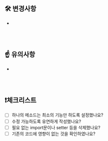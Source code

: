## 🛠️ 변경사항
- 
</br>
</br>

## ☝️ 유의사항
- 
</br>
</br>

## ❗체크리스트
- [ ] 하나의 메소드는 최소의 기능만 하도록 설정했나요?
- [ ] 수정 가능하도록 유연하게 작성했나요?
- [ ] 필요 없는 import문이나 setter 등을 삭제했나요?
- [ ] 기존의 코드에 영향이 없는 것을 확인하였나요?
